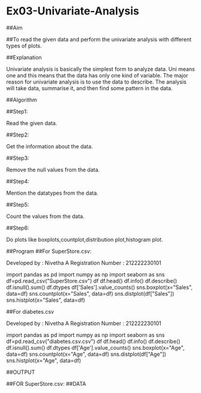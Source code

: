 # Ex03-Univariate-Analysis

##Aim

##To read the given data and perform the univariate analysis with different types of plots.

##Explanation

Univariate analysis is basically the simplest form to analyze data. Uni means one and this means that the data has only one kind of variable. The major reason for univariate analysis is to use the data to describe. The analysis will take data, summarise it, and then find some pattern in the data.

##Algorithm

##Step1:

Read the given data.

##Step2:

Get the information about the data.

##Step3:

Remove the null values from the data.

##Step4:

Mention the datatypes from the data.

##Step5:

Count the values from the data.

##Step6:

Do plots like boxplots,countplot,distribution plot,histogram plot.

##Program
##For SuperStore.csv:

Developed by : Nivetha A
Registration Number : 212222230101

import pandas as pd
import numpy as np
import seaborn as sns
df=pd.read_csv("SuperStore.csv")
df
df.head()
df.info()
df.describe()
df.isnull().sum()
df.dtypes
df['Sales'].value_counts()
sns.boxplot(x="Sales", data=df)
sns.countplot(x="Sales", data=df)
sns.distplot(df["Sales"])
sns.histplot(x="Sales", data=df)

##For diabetes.csv

Developed by : Nivetha A
Registration Number : 212222230101

import pandas as pd
import numpy as np
import seaborn as sns
df=pd.read_csv("diabetes.csv.csv")
df
df.head()
df.info()
df.describe()
df.isnull().sum()
df.dtypes
df['Age'].value_counts()
sns.boxplot(x="Age", data=df)
sns.countplot(x="Age", data=df)
sns.distplot(df["Age"])
sns.histplot(x="Age", data=df)

##OUTPUT

##FOR SuperStore.csv:
##DATA
